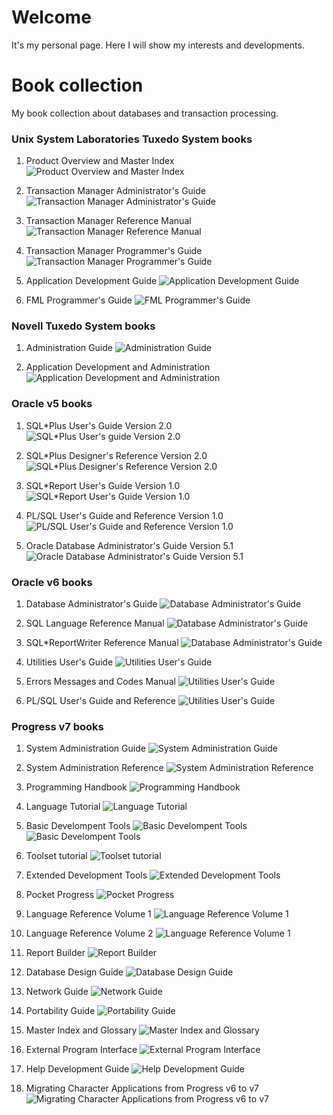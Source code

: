 # Welcome

It's my personal page. Here I will show my interests and developments.

# Book collection

My book collection about databases and transaction processing.

### Unix System Laboratories Tuxedo System books

1. Product Overview and Master Index
![Product Overview and Master Index](/assets/images/IMG_0048_r.jpg)

2. Transaction Manager Administrator's Guide
![Transaction Manager Administrator's Guide](/assets/images/IMG_0049_r.jpg)

3. Transaction Manager Reference Manual
![Transaction Manager Reference Manual](/assets/images/IMG_0050_r.jpg)

4. Transaction Manager Programmer's Guide
![Transaction Manager Programmer's Guide](/assets/images/IMG_0051_r.jpg)

5. Application Development Guide
![Application Development Guide](/assets/images/IMG_0052_r.jpg)

6. FML Programmer's Guide
![FML Programmer's Guide](/assets/images/IMG_0053_r.jpg)

### Novell Tuxedo System books

1. Administration Guide
![Administration Guide](/assets/images/IMG_0046_r.jpg) 

2. Application Development and Administration
![Application Development and Administration](/assets/images/IMG_0047_r.jpg)

### Oracle v5 books

1. SQL*Plus User's Guide Version 2.0
![SQL*Plus User's guide Version 2.0](/assets/images/IMG_0036_r.JPG)

2. SQL*Plus Designer's Reference Version 2.0
![SQL*Plus Designer's Reference Version 2.0](/assets/images/IMG_0039_r.JPG)

3. SQL*Report User's Guide Version 1.0
![SQL*Report User's Guide Version 1.0](/assets/images/IMG_0042_r.JPG)

4. PL/SQL User's Guide and Reference Version 1.0
![PL/SQL User's Guide and Reference Version 1.0](/assets/images/IMG_0043_r.JPG)

5. Oracle Database Administrator's Guide Version 5.1
![Oracle Database Administrator's Guide Version 5.1](/assets/images/IMG_0044_r.JPG)

### Oracle v6 books

1. Database Administrator's Guide
![Database Administrator's Guide](/assets/images/IMG_0063_r.JPG)

2. SQL Language Reference Manual
![Database Administrator's Guide](/assets/images/IMG_0068_r.JPG)

3. SQL*ReportWriter Reference Manual
![Database Administrator's Guide](/assets/images/IMG_0072_r.JPG)

4. Utilities User's Guide
![Utilities User's Guide](/assets/images/IMG_0077_r.JPG)

5. Errors Messages and Codes Manual
![Utilities User's Guide](/assets/images/IMG_0082_r.JPG)

6. PL/SQL User's Guide and Reference
![Utilities User's Guide](/assets/images/IMG_0090_r.JPG)

### Progress v7 books

1. System Administration Guide
![System Administration Guide](/assets/images/IMG_0091.jpg)

2. System Administration Reference
![System Administration Reference](/assets/images/IMG_0092.JPG)

3. Programming Handbook
![Programming Handbook](/assets/images/IMG_0094.JPG)

4. Language Tutorial
![Language Tutorial](/assets/images/IMG_0095.JPG)

5. Basic Develompent Tools
![Basic Develompent Tools](/assets/images/IMG_0097.JPG)
![Basic Develompent Tools](/assets/images/IMG_0105.JPG)

6. Toolset tutorial
![Toolset tutorial](/assets/images/IMG_0099.JPG)

7. Extended Development Tools
![Extended Development Tools](/assets/images/IMG_0100.JPG)

8. Pocket Progress
![Pocket Progress](/assets/images/IMG_0101.JPG)

9. Language Reference Volume 1
![Language Reference Volume 1](/assets/images/IMG_0102.JPG)

10. Language Reference Volume 2
![Language Reference Volume 1](/assets/images/IMG_0103.JPG)

11. Report Builder
![Report Builder](/assets/images/IMG_0104.JPG)

12. Database Design Guide
![Database Design Guide](/assets/images/IMG_0106.JPG)

13. Network Guide
![Network Guide](/assets/images/IMG_0107.JPG)

14. Portability Guide
![Portability Guide](/assets/images/IMG_0109.JPG)

15. Master Index and Glossary
![Master Index and Glossary](/assets/images/IMG_0110.JPG)

15. External Program Interface
![External Program Interface](/assets/images/IMG_0112.JPG)

16. Help Development Guide
![Help Development Guide](/assets/images/IMG_0113.JPG)

17. Migrating Character Applications from Progress v6 to v7
![Migrating Character Applications from Progress v6 to v7](/assets/images/IMG_0116.JPG)
